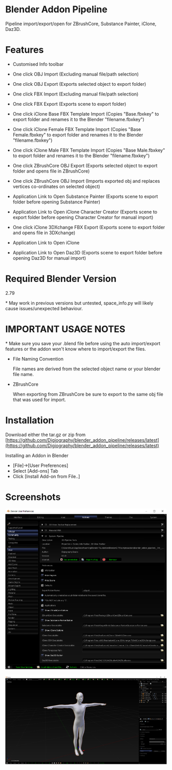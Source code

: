 # Blender Addon Pipeline

Pipeline import/export/open for ZBrushCore, Substance Painter, iClone, Daz3D.

# Features

- Customised Info toolbar

- One click OBJ Import (Excluding manual file/path selection)
- One click OBJ Export (Exports selected object to export folder)

- One click FBX Import (Excluding manual file/path selection)
- One click FBX Export (Exports scene to export folder)

- One click iClone Base FBX Template Import (Copies "Base.fbxkey" to export folder and renames it to the Blender "filename.fbxkey")
- One click iClone Female FBX Template Import (Copies "Base Female.fbxkey" to export folder and renames it to the Blender "filename.fbxkey")
- One click iClone Male FBX Template Import (Copies "Base Male.fbxkey" to export folder and renames it to the Blender "filename.fbxkey")

- One click ZBrushCore OBJ Export (Exports selected object to export folder and opens file in ZBrushCore)
- One click ZBrushCore OBJ Import (Imports exported obj and replaces vertices co-ordinates on selected object)

- Application Link to Open Substance Painter (Exports scene to export folder before opening Substance Painter)

- Application Link to Open iClone Character Creator (Exports scene to export folder before opening Character Creator for manual import)
- One click iClone 3DXchange FBX Export (Exports scene to export folder and opens file in 3DXchange)
- Application Link to Open iClone

- Application Link to Open Daz3D (Exports scene to export folder before opening Daz3D for manual import)

# Required Blender Version

2.79 

\* May work in previous versions but untested, space_info.py will likely cause issues/unexpected behaviour.

# IMPORTANT USAGE NOTES 

\* Make sure you save your .blend file before using the auto import/export features or the addon won't know where to import/export the files.

- File Naming Convention

    File names are derived from the selected object name or your blender file name.

- ZBrushCore

    When exporting from ZBrushCore be sure to export to the same obj file that was used for import.

# Installation

Download either the tar.gz or zip from [https://github.com/Digiography/blender_addon_pipeline/releases/latest](https://github.com/Digiography/blender_addon_pipeline/releases/latest)

Installing an Addon in Blender

- [File]->[User Preferences]
- Select [Add-ons] Tab
- Click [Install Add-on from File..]

# Screenshots

![alt](/screenshots/pipeline_prefs.png)

![alt](/screenshots/pipeline.png)
